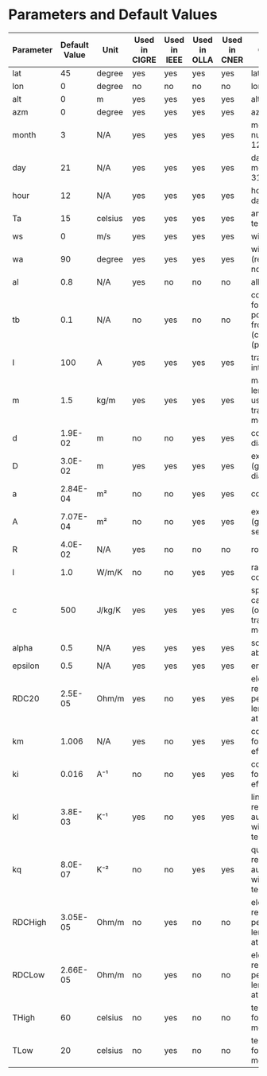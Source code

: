 <!---
SPDX-FileCopyrightText: 2025 RTE (https://www.rte-france.com)

This Source Code Form is subject to the terms of the Mozilla Public
License, v. 2.0. If a copy of the MPL was not distributed with this
file, You can obtain one at http://mozilla.org/MPL/2.0/.
SPDX-License-Identifier: MPL-2.0
--->

# Parameters and Default Values

| Parameter | Default Value | Unit    | Used in CIGRE | Used in IEEE | Used in OLLA | Used in CNER | Comment                                                      |
|-----------|---------------|---------|---------------|--------------|--------------|--------------|--------------------------------------------------------------|
| lat       | 45            | degree  | yes           | yes          | yes          | yes          | latitude                                                     |
| lon       | 0             | degree  | no            | no           | no           | no           | longitude                                                    |
| alt       | 0             | m       | yes           | yes          | yes          | yes          | altitude                                                     |
| azm       | 0             | degree  | yes           | yes          | yes          | yes          | azimuth                                                      |
| month     | 3             | N/A     | yes           | yes          | yes          | yes          | month number ([1, 12])                                       |
| day       | 21            | N/A     | yes           | yes          | yes          | yes          | day of the month ([1, 31])                                   |
| hour      | 12            | N/A     | yes           | yes          | yes          | yes          | hour of the day ([0, 23])                                    |
| Ta        | 15            | celsius | yes           | yes          | yes          | yes          | ambient temperature                                          |
| ws        | 0             | m/s     | yes           | yes          | yes          | yes          | wind speed                                                   |
| wa        | 90            | degree  | yes           | yes          | yes          | yes          | wind angle (regarding north)                                 |
| al        | 0.8           | N/A     | yes           | no           | no           | no           | albedo                                                       |
| tb        | 0.1           | N/A     | no            | yes          | no           | no           | coefficient for air pollution from 0 (clean) to 1 (polluted) |
| I         | 100           | A       | yes           | yes          | yes          | yes          | transit intensity                                            |
| m         | 1.5           | kg/m    | yes           | yes          | yes          | yes          | mass per unit length (only used in transient mode)           |
| d         | 1.9E-02       | m       | no            | no           | yes          | yes          | core diameter                                                |
| D         | 3.0E-02       | m       | yes           | yes          | yes          | yes          | external (global) diameter                                   |
| a         | 2.84E-04      | m²      | no            | no           | yes          | yes          | core section                                                 |
| A         | 7.07E-04      | m²      | no            | no           | yes          | yes          | external (global) section                                    |
| R         | 4.0E-02       | N/A     | yes           | no           | no           | no           | roughness                                                    |
| l         | 1.0           | W/m/K   | no            | no           | yes          | yes          | radial thermal conductivity                                  |
| c         | 500           | J/kg/K  | yes           | yes          | yes          | yes          | specific heat capacity (only used in transient mode)         |
| alpha     | 0.5           | N/A     | yes           | yes          | yes          | yes          | solar absorption                                             |
| epsilon   | 0.5           | N/A     | yes           | yes          | yes          | yes          | emissivity                                                   |
| RDC20     | 2.5E-05       | Ohm/m   | yes           | no           | yes          | yes          | electric resistance per unit length (DC) at 20°C             |
| km        | 1.006         | N/A     | yes           | no           | yes          | yes          | coefficient for magnetic effects                             |
| ki        | 0.016         | A⁻¹     | no            | no           | yes          | yes          | coefficient for magnetic effects                             |
| kl        | 3.8E-03       | K⁻¹     | yes           | no           | yes          | yes          | linear resistance augmentation with temperature              |
| kq        | 8.0E-07       | K⁻²     | no            | no           | yes          | yes          | quadratic resistance augmentation with temperature           |
| RDCHigh   | 3.05E-05      | Ohm/m   | no            | yes          | no           | no           | electric resistance per unit length (DC) at THigh            |
| RDCLow    | 2.66E-05      | Ohm/m   | no            | yes          | no           | no           | electric resistance per unit length (DC) at TLow             |
| THigh     | 60            | celsius | no            | yes          | no           | no           | temperature for RDCHigh measurement                          |
| TLow      | 20            | celsius | no            | yes          | no           | no           | temperature for RDCHigh measurement                          | 